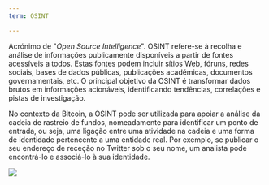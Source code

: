 ```yaml
---
term: OSINT

---
```

Acrónimo de "*Open Source Intelligence*". OSINT refere-se à recolha e análise de informações publicamente disponíveis a partir de fontes acessíveis a todos. Estas fontes podem incluir sítios Web, fóruns, redes sociais, bases de dados públicas, publicações académicas, documentos governamentais, etc. O principal objetivo da OSINT é transformar dados brutos em informações acionáveis, identificando tendências, correlações e pistas de investigação.

No contexto da Bitcoin, a OSINT pode ser utilizada para apoiar a análise da cadeia de rastreio de fundos, nomeadamente para identificar um ponto de entrada, ou seja, uma ligação entre uma atividade na cadeia e uma forma de identidade pertencente a uma entidade real. Por exemplo, se publicar o seu endereço de receção no Twitter sob o seu nome, um analista pode encontrá-lo e associá-lo à sua identidade.

![](../../dictionnaire/assets/28.webp)